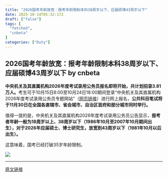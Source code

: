 ```yaml
---
title: "2026国考年龄放宽：报考年龄限制本科38周岁以下、应届硕博43周岁以下"
date: 2025-10-14T05:32:17Z
draft: ["false"]
tags: [
  "fetched",
  "cnbeta"
]
categories: ["Duty"]
---
```

2026国考年龄放宽：报考年龄限制本科38周岁以下、应届硕博43周岁以下 by cnbeta
------
<div style="margin-top:10px" class="content" id="artibody"><p><strong>中央机关及其直属机构2026年度考试录用公务员报名即将开始，共计划招录3.81万人。</strong>考生可于10月15日8:00至10月24日18:00期间登录“中央机关及其直属机构2026年度考试录用公务员专题网站”（<a class="f14_link" href="http://bm.scs.gov.cn/pp/gkweb/core/web/ui/business/home/gkhome.html" target="_blank">网页链接</a>）进行网上报名，<strong>公共科目笔试将于11月30日在全国各直辖市、省会城市、自治区首府和部分城市同时举行。</strong></p><div class="article-global"></div><p>值得一提的是，中央机关及其直属机构2026年度考试录用公务员公告显示，<strong>报考者年龄一般为18周岁以上、38周岁以下（1986年10月至2007年10月期间出生），对于2026年应届硕士、博士研究生，放宽到43周岁以下（1981年10月以后出生）。</strong></p><p>这意味着，国考已经打破35岁年龄限制。</p><p><a href="//img1.mydrivers.com/img/20251014/47aa68a774b3418a89470915e75aca8c.png" target="_blank"><img src="https://static.cnbetacdn.com/article/2025/1014/98a1e0fbe6da298.png"></a></p></div>  
<hr>
<a href="https://m.cnbeta.com.tw/wap/view/1530716.htm",target="_blank" rel="noopener noreferrer">原文链接</a>
